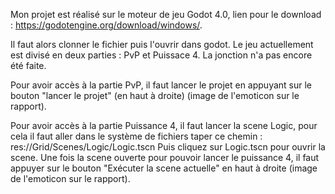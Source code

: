 Mon projet est réalisé sur le moteur de jeu Godot 4.0, lien pour le download : https://godotengine.org/download/windows/.

Il faut alors clonner le fichier puis l'ouvrir dans godot.
Le jeu actuellement est divisé en deux parties : PvP et Puissace 4. La jonction n'a pas encore été faite.

Pour avoir accès à la partie PvP, il faut lancer le projet en appuyant sur le bouton "lancer le projet" (en haut à droite) (image de l'emoticon sur le rapport).

Pour avoir accès à la partie Puissance 4, il faut lancer la scene Logic, pour cela il faut aller dans le système de fichiers taper ce chemin : res://Grid/Scenes/Logic/Logic.tscn 
Puis cliquez sur Logic.tscn pour ouvrir la scene.
Une fois la scene ouverte pour pouvoir lancer le puissance 4, il faut appuyer sur le bouton "Exécuter la scene actuelle" en haut à droite (image de l'emoticon sur le rapport).

